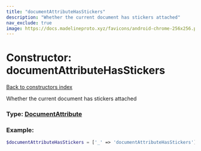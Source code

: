 ```yaml
---
title: "documentAttributeHasStickers"
description: "Whether the current document has stickers attached"
nav_exclude: true
image: https://docs.madelineproto.xyz/favicons/android-chrome-256x256.png
---
```

# Constructor: documentAttributeHasStickers  
[Back to constructors index](index.md)



Whether the current document has stickers attached




### Type: [DocumentAttribute](../types/DocumentAttribute.md)


### Example:

```php
$documentAttributeHasStickers = ['_' => 'documentAttributeHasStickers'];
```  
